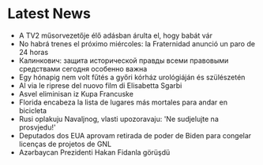 # Latest News
-  A TV2 műsorvezetője élő adásban árulta el, hogy babát vár
-  No habrá trenes el próximo miércoles: la Fraternidad anunció un paro de 24 horas
-  Калинкович: защита исторической правды всеми правовыми средствами сегодня особенно важна
-  Egy hónapig nem volt fűtés a győri kórház urológiáján és szülészetén
-  Al via le riprese del nuovo film di Elisabetta Sgarbi
-  Asvel eliminisan iz Kupa Francuske
-  Florida encabeza la lista de lugares más mortales para andar en bicicleta
-  Rusi oplakuju Navaljnog, vlasti upozoravaju: 'Ne sudjelujte na prosvjedu!'
-  Deputados dos EUA aprovam retirada de poder de Biden para congelar licenças de projetos de GNL
-  Azərbaycan Prezidenti Hakan Fidanla görüşdü
